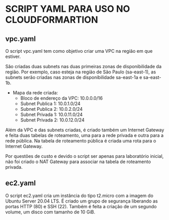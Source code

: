 # SCRIPT YAML PARA USO NO CLOUDFORMARTION
## vpc.yaml

O script vpc.yaml tem como objetivo criar uma VPC na região em que estiver.

São criadas duas subnets nas duas primeiras zonas de disponibilidade da região.
Por exemplo, caso esteja na região de São Paulo (sa-east-1), as subnets serão criadas nas zonas de disponibilidade sa-east-1a e sa-east-1b.

 - Mapa da rede criada:
    - Bloco de endereço da VPC: 10.0.0.0/16
    - Subnet Publica 1: 10.0.1.0/24
    - Subnet Publica 2: 10.0.2.0/24
    - Subnet Privada 1: 10.0.11.0/24
    - Subnet Privada 2: 10.0.12.0/24

Além da VPC e das subnets criadas, é criado também um Internet Gateway e feita duas tabelas de roteamento, uma para a rede privada e outra para a rede pública.
Na tabela de roteamento pública é criada uma rota para o Internet Gateway.

Por questões de custo e devido o script ser apenas para laboratório inicial, não foi criado o NAT Gateway para associar na tabela de roteamento privada.


## ec2.yaml

O script ec2.yaml cria um instância do tipo t2.micro com a imagem do Ubuntu Server 20.04 LTS.
É criado um grupo de segurança liberando as portas HTTP (80) e SSH (22).
Também é feita a criação de um segundo volume, um disco com tamanho de 10 GiB.